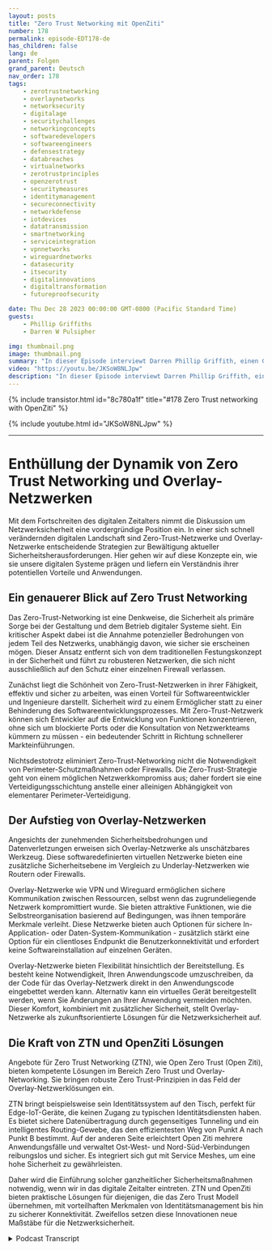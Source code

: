 ```yaml
---
layout: posts
title: "Zero Trust Networking mit OpenZiti"
number: 178
permalink: episode-EDT178-de
has_children: false
lang: de
parent: Folgen
grand_parent: Deutsch
nav_order: 178
tags:
    - zerotrustnetworking
    - overlaynetworks
    - networksecurity
    - digitalage
    - securitychallenges
    - networkingconcepts
    - softwaredevelopers
    - softwareengineers
    - defensestrategy
    - databreaches
    - virtualnetworks
    - zerotrustprinciples
    - openzerotrust
    - securitymeasures
    - identitymanagement
    - secureconnectivity
    - networkdefense
    - iotdevices
    - datatransmission
    - smartnetworking
    - serviceintegration
    - vpnnetworks
    - wireguardnetworks
    - datasecurity
    - itsecurity
    - digitalinnovations
    - digitaltransformation
    - futureproofsecurity

date: Thu Dec 28 2023 00:00:00 GMT-0800 (Pacific Standard Time)
guests:
    - Phillip Griffiths
    - Darren W Pulsipher

img: thumbnail.png
image: thumbnail.png
summary: "In dieser Episode interviewt Darren Phillip Griffith, einen Gemeinschaftsführer des Open-Source-Projekts OpenZiti. Sie diskutieren über die Bedeutung des Zero Trust Netzwerks in modernen IT-Netzwerken."
video: "https://youtu.be/JKSoW8NLJpw"
description: "In dieser Episode interviewt Darren Phillip Griffith, einen Gemeinschaftsführer des Open-Source-Projekts OpenZiti. Sie diskutieren über die Bedeutung des Zero Trust Netzwerks in modernen IT-Netzwerken."
---
```


<div>
{% include transistor.html id="8c780a1f" title="#178 Zero Trust networking with OpenZiti" %}

{% include youtube.html id="JKSoW8NLJpw" %}
</div>

---

# Enthüllung der Dynamik von Zero Trust Networking und Overlay-Netzwerken

Mit dem Fortschreiten des digitalen Zeitalters nimmt die Diskussion um Netzwerksicherheit eine vordergründige Position ein. In einer sich schnell verändernden digitalen Landschaft sind Zero-Trust-Netzwerke und Overlay-Netzwerke entscheidende Strategien zur Bewältigung aktueller Sicherheitsherausforderungen. Hier gehen wir auf diese Konzepte ein, wie sie unsere digitalen Systeme prägen und liefern ein Verständnis ihrer potentiellen Vorteile und Anwendungen.

## Ein genauerer Blick auf Zero Trust Networking

Das Zero-Trust-Networking ist eine Denkweise, die Sicherheit als primäre Sorge bei der Gestaltung und dem Betrieb digitaler Systeme sieht. Ein kritischer Aspekt dabei ist die Annahme potenzieller Bedrohungen von jedem Teil des Netzwerks, unabhängig davon, wie sicher sie erscheinen mögen. Dieser Ansatz entfernt sich von dem traditionellen Festungskonzept in der Sicherheit und führt zu robusteren Netzwerken, die sich nicht ausschließlich auf den Schutz einer einzelnen Firewall verlassen.

Zunächst liegt die Schönheit von Zero-Trust-Netzwerken in ihrer Fähigkeit, effektiv und sicher zu arbeiten, was einen Vorteil für Softwareentwickler und Ingenieure darstellt. Sicherheit wird zu einem Ermöglicher statt zu einer Behinderung des Softwareentwicklungsprozesses. Mit Zero-Trust-Netzwerk können sich Entwickler auf die Entwicklung von Funktionen konzentrieren, ohne sich um blockierte Ports oder die Konsultation von Netzwerkteams kümmern zu müssen - ein bedeutender Schritt in Richtung schnellerer Markteinführungen.

Nichtsdestotrotz eliminiert Zero-Trust-Networking nicht die Notwendigkeit von Perimeter-Schutzmaßnahmen oder Firewalls. Die Zero-Trust-Strategie geht von einem möglichen Netzwerkkompromiss aus; daher fordert sie eine Verteidigungsschichtung anstelle einer alleinigen Abhängigkeit von elementarer Perimeter-Verteidigung.

## Der Aufstieg von Overlay-Netzwerken

Angesichts der zunehmenden Sicherheitsbedrohungen und Datenverletzungen erweisen sich Overlay-Netzwerke als unschätzbares Werkzeug. Diese softwaredefinierten virtuellen Netzwerke bieten eine zusätzliche Sicherheitsebene im Vergleich zu Underlay-Netzwerken wie Routern oder Firewalls.

Overlay-Netzwerke wie VPN und Wireguard ermöglichen sichere Kommunikation zwischen Ressourcen, selbst wenn das zugrundeliegende Netzwerk kompromittiert wurde. Sie bieten attraktive Funktionen, wie die Selbstreorganisation basierend auf Bedingungen, was ihnen temporäre Merkmale verleiht. Diese Netzwerke bieten auch Optionen für sichere In-Application- oder Daten-System-Kommunikation - zusätzlich stärkt eine Option für ein clientloses Endpunkt die Benutzerkonnektivität und erfordert keine Softwareinstallation auf einzelnen Geräten.

Overlay-Netzwerke bieten Flexibilität hinsichtlich der Bereitstellung. Es besteht keine Notwendigkeit, Ihren Anwendungscode umzuschreiben, da der Code für das Overlay-Netzwerk direkt in den Anwendungscode eingebettet werden kann. Alternativ kann ein virtuelles Gerät bereitgestellt werden, wenn Sie Änderungen an Ihrer Anwendung vermeiden möchten. Dieser Komfort, kombiniert mit zusätzlicher Sicherheit, stellt Overlay-Netzwerke als zukunftsorientierte Lösungen für die Netzwerksicherheit auf.

## Die Kraft von ZTN und OpenZiti Lösungen

Angebote für Zero Trust Networking (ZTN), wie Open Zero Trust (Open Ziti), bieten kompetente Lösungen im Bereich Zero Trust und Overlay-Networking. Sie bringen robuste Zero Trust-Prinzipien in das Feld der Overlay-Netzwerklösungen ein.

ZTN bringt beispielsweise sein Identitätssystem auf den Tisch, perfekt für Edge-IoT-Geräte, die keinen Zugang zu typischen Identitätsdiensten haben. Es bietet sichere Datenübertragung durch gegenseitiges Tunneling und ein intelligentes Routing-Gewebe, das den effizientesten Weg von Punkt A nach Punkt B bestimmt. Auf der anderen Seite erleichtert Open Ziti mehrere Anwendungsfälle und verwaltet Ost-West- und Nord-Süd-Verbindungen reibungslos und sicher. Es integriert sich gut mit Service Meshes, um eine hohe Sicherheit zu gewährleisten.

Daher wird die Einführung solcher ganzheitlicher Sicherheitsmaßnahmen notwendig, wenn wir in das digitale Zeitalter eintreten. ZTN und OpenZiti bieten praktische Lösungen für diejenigen, die das Zero Trust Modell übernehmen, mit vorteilhaften Merkmalen von Identitätsmanagement bis hin zu sicherer Konnektivität. Zweifellos setzen diese Innovationen neue Maßstäbe für die Netzwerksicherheit.



<details>
<summary> Podcast Transcript </summary>

<p></p>

</details>
